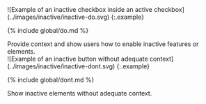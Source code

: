 <div class="grid-2">
<div markdown="1">
![Example of an inactive checkbox inside an active checkbox](../images/inactive/inactive-do.svg)
{:.example}

{% include global/do.md %}

<figcaption>Provide context and show users how to enable inactive features or elements.</figcaption>
</div>
<div markdown="1">
![Example of an inactive button without adequate context](../images/inactive/inactive-dont.svg)
{:.example}

{% include global/dont.md %}

<figcaption>Show inactive elements without adequate context.</figcaption>
</div>
</div>